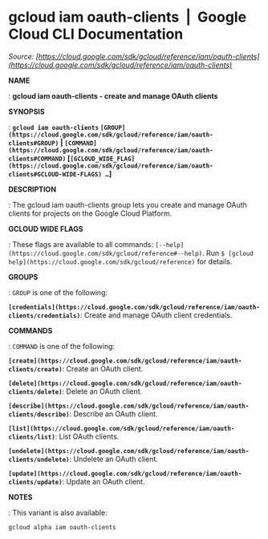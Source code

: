 # gcloud iam oauth-clients  |  Google Cloud CLI Documentation

*Source: [https://cloud.google.com/sdk/gcloud/reference/iam/oauth-clients](https://cloud.google.com/sdk/gcloud/reference/iam/oauth-clients)*

**NAME**

: **gcloud iam oauth-clients - create and manage OAuth clients**

**SYNOPSIS**

: **`gcloud iam oauth-clients` `[GROUP](https://cloud.google.com/sdk/gcloud/reference/iam/oauth-clients#GROUP)` | `[COMMAND](https://cloud.google.com/sdk/gcloud/reference/iam/oauth-clients#COMMAND)` [`[GCLOUD_WIDE_FLAG](https://cloud.google.com/sdk/gcloud/reference/iam/oauth-clients#GCLOUD-WIDE-FLAGS) …`]**

**DESCRIPTION**

: The gcloud iam oauth-clients group lets you create and manage OAuth clients for
projects on the Google Cloud Platform.

**GCLOUD WIDE FLAGS**

: These flags are available to all commands: `[--help](https://cloud.google.com/sdk/gcloud/reference#--help)`.
Run `$ [gcloud help](https://cloud.google.com/sdk/gcloud/reference)` for details.

**GROUPS**

: ``GROUP`` is one of the following:

**`[credentials](https://cloud.google.com/sdk/gcloud/reference/iam/oauth-clients/credentials)`**:
Create and manage OAuth client credentials.

**COMMANDS**

: ``COMMAND`` is one of the following:

**`[create](https://cloud.google.com/sdk/gcloud/reference/iam/oauth-clients/create)`**:
Create an OAuth client.

**`[delete](https://cloud.google.com/sdk/gcloud/reference/iam/oauth-clients/delete)`**:
Delete an OAuth client.

**`[describe](https://cloud.google.com/sdk/gcloud/reference/iam/oauth-clients/describe)`**:
Describe an OAuth client.

**`[list](https://cloud.google.com/sdk/gcloud/reference/iam/oauth-clients/list)`**:
List OAuth clients.

**`[undelete](https://cloud.google.com/sdk/gcloud/reference/iam/oauth-clients/undelete)`**:
Undelete an OAuth client.

**`[update](https://cloud.google.com/sdk/gcloud/reference/iam/oauth-clients/update)`**:
Update an OAuth client.

**NOTES**

: This variant is also available:

```
gcloud alpha iam oauth-clients
```